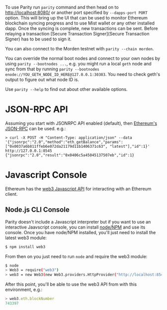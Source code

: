 To use Parity run `parity` command and then head on to [http://localhost:8080/](http://localhost:8080/) or another port specified by `--dapps-port PORT` option. This will bring up the UI that can be used to monitor Ethereum blockchain syncing progress and to use Mist wallet or any other installed dapp. Once the syncing is complete, new transactions can be sent. Before relaying a transaction [Secure Transaction Signer](Secure Transaction Signer) has to be used to sign it.

You can also connect to the Morden testnet with `parity --chain morden`.

You can override the normal boot nodes and connect to your own nodes by using `parity --bootnodes ...`, e.g. you might run a local `geth` node and sync from that by running `parity --bootnodes enode://YOU_GETH_NODE_ID_HERE@127.0.0.1:30303`. You need to check geth's output to figure out what node ID is.

Use `parity --help` to find out about other available options.

# JSON-RPC API

Assuming you start with JSONRPC API enabled (default), then [Ethereum's JSON-RPC](JSONRPC) can be used. e.g.:

````
> curl -X POST -H "Content-Type: application/json" --data '{"jsonrpc":"2.0","method":"eth_getBalance","params":["0x0037a6b811ffeb6e072da21179d11b1406371c63", "latest"],"id":1}' http://127.0.0.1:8545
{"jsonrpc":"2.0","result":"0x0406c5a45045137507eb","id":1}
````

# Javascript Console

Ethereum has the [web3 Javascript API](https://github.com/ethereum/wiki/wiki/JavaScript-API) for interacting with an Ethereum client.

## Node.js CLI Console

Parity doesn't include a Javascript interpreter but if you want to use an interactive Jaavscript console, you can install [node/NPM](http://nodejs.org) and use its console. Once you have node/NPM installed, you'll just need to install the latest web3 module:

```bash
$ npm install web3
```

From then on you just need to run `node` and require the web3 module:

```bash
$ node
> Web3 = require("web3")
> web3 = new Web3(new Web3.providers.HttpProvider("http://localhost:8545"));
```

After this point, you'll be able to use the web3 API from with this environment, e.g.:

```javascript
> web3.eth.blockNumber
743397
```
